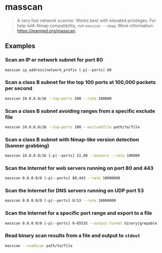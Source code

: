 # masscan

> A very fast network scanner. Works best with elevated privileges. For help with Nmap compatibility, run `masscan --nmap`. More information: <https://manned.org/masscan>.

## Examples

### Scan an IP or network subnet for port 80

```bash
masscan ip_address|network_prefix [-p|--ports] 80
```

### Scan a class B subnet for the top 100 ports at 100,000 packets per second

```bash
masscan 10.0.0.0/16 --top-ports 100 --rate 100000
```

### Scan a class B subnet avoiding ranges from a specific exclude file

```bash
masscan 10.0.0.0/16 --top-ports 100 --excludefile path/to/file
```

### Scan a class B subnet with Nmap-like version detection (banner grabbing)

```bash
masscan 10.0.0.0/16 [-p|--ports] 22,80 --banners --rate 100000
```

### Scan the Internet for web servers running on port 80 and 443

```bash
masscan 0.0.0.0/0 [-p|--ports] 80,443 --rate 10000000
```

### Scan the Internet for DNS servers running on UDP port 53

```bash
masscan 0.0.0.0/0 [-p|--ports] U:53 --rate 10000000
```

### Scan the Internet for a specific port range and export to a file

```bash
masscan 0.0.0.0/0 [-p|--ports] 0-65535 --output-format binary|grepable|json|list|xml --output-filename path/to/file
```

### Read binary scan results from a file and output to `stdout`

```bash
masscan --readscan path/to/file
```
